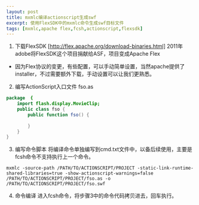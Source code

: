 ```yaml
---
layout: post
title: mxmlc编译actionscript生成swf
excerpt: 使用FlexSDK中的mxmlc命令生成swf目标文件
tags: [mxmlc,apache flex,fcsh,actionscript,flexsdk]
---
```


1. 下载FlexSDK
[http://flex.apache.org/download-binaries.html]
2011年 adobe将FlexSDK这个项目捐献给ASF，项目变成Apache Flex
 - 因为Flex协议的变更，有些配置，可以手动简单设置，当然apache提供了installer，不过需要额外下载，手动设置可以让我们更熟悉。

2. 编写ActionScript入口文件
fso.as


~~~ actionscript
package  {
	import flash.display.MovieClip;
	public class fso {
		public function fso() {
			
		}
	}
}
~~~

3. 编写命令脚本
将编译命令单独编写到cmd.txt文件中，以备后续使用，主要是fcsh命令不支持执行上一个命令。

~~~
mxmlc -source-path /PATH/TO/ACTIONSCRIPT/PROJECT -static-link-runtime-shared-libraries=true -show-actionscript-warnings=false /PATH/TO/ACTIONSCRIPT/PROJECT/fso.as -o /PATH/TO/ACTIONSCRIPT/PROJECT/fso.swf
~~~

4. 命令编译
进入fcsh命令，将步骤3中的命令代码拷贝进去，回车执行。

